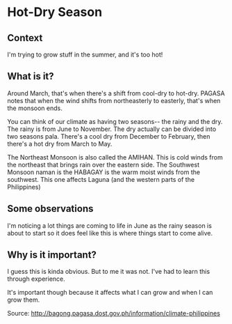 # Hot-Dry Season

## Context

I'm trying to grow stuff in the summer, and it's too hot!

## What is it?

Around March, that's when there's a shift from cool-dry to hot-dry. PAGASA notes that when the wind shifts from northeasterly to easterly, that's when the monsoon ends.

You can think of our climate as having two seasons-- the rainy and the dry. The rainy is from June to November. The dry actually can be divided into two seasons pala. There's a cool dry from December to February, then there's a hot dry from March to May.

The Northeast Monsoon is also called the AMIHAN. This is cold winds from the northeast that brings rain over the eastern side. The Southwest Monsoon naman is the HABAGAY is the warm moist winds from the southwest. This one affects Laguna (and the western parts of the Philippines)

## Some observations
I'm noticing a lot things are coming to life in June
as the rainy season is about to start
so it does feel like this is where things start to come alive.

## Why is it important?

I guess this is kinda obvious.
But to me it was not.
I've had to learn this through experience.

It's important though because it affects what I can grow and when I can grow them.

Source:
http://bagong.pagasa.dost.gov.ph/information/climate-philippines